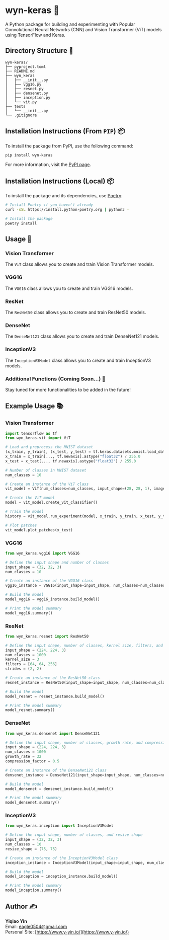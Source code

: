 # wyn-keras 🎉

A Python package for building and experimenting with Popular Convolutional Neural Networks (CNN) and Vision Transformer (ViT) models using TensorFlow and Keras.

## Directory Structure 📁

```
wyn-keras/
├── pyproject.toml
├── README.md
├── wyn_keras
│   ├── __init__.py
│   ├── vgg16.py
│   ├── resnet.py
│   ├── densenet.py
│   ├── inception.py
│   └── vit.py
├── tests
│   └── __init__.py
└── .gitignore
```

## Installation Instructions (From `PIP`) 📦

To install the package from PyPI, use the following command:

```sh
pip install wyn-keras
```

For more information, visit the [PyPI page](https://pypi.org/project/wyn-keras/).

## Installation Instructions (Local) 📦

To install the package and its dependencies, use [Poetry](https://python-poetry.org/):

```sh
# Install Poetry if you haven't already
curl -sSL https://install.python-poetry.org | python3 -

# Install the package
poetry install
```

## Usage 🚀

### Vision Transformer

The `ViT` class allows you to create and train Vision Transformer models.

### VGG16

The `VGG16` class allows you to create and train VGG16 models.

### ResNet

The `ResNet50` class allows you to create and train ResNet50 models.

### DenseNet

The `DenseNet121` class allows you to create and train DenseNet121 models.

### InceptionV3

The `InceptionV3Model` class allows you to create and train InceptionV3 models.

### Additional Functions (Coming Soon...) 🚧

Stay tuned for more functionalities to be added in the future!

## Example Usage 📚

### Vision Transformer

```python
import tensorflow as tf
from wyn_keras.vit import ViT

# Load and preprocess the MNIST dataset
(x_train, y_train), (x_test, y_test) = tf.keras.datasets.mnist.load_data()
x_train = x_train[..., tf.newaxis].astype("float32") / 255.0
x_test = x_test[..., tf.newaxis].astype("float32") / 255.0

# Number of classes in MNIST dataset
num_classes = 10

# Create an instance of the ViT class
vit_model = ViT(num_classes=num_classes, input_shape=(28, 28, 1), image_size=28, num_epochs=2)

# Create the ViT model
model = vit_model.create_vit_classifier()

# Train the model
history = vit_model.run_experiment(model, x_train, y_train, x_test, y_test)

# Plot patches
vit_model.plot_patches(x_test)
```

### VGG16

```python
from wyn_keras.vgg16 import VGG16

# Define the input shape and number of classes
input_shape = (32, 32, 3)
num_classes = 10

# Create an instance of the VGG16 class
vgg16_instance = VGG16(input_shape=input_shape, num_classes=num_classes)

# Build the model
model_vgg16 = vgg16_instance.build_model()

# Print the model summary
model_vgg16.summary()
```

### ResNet

```python
from wyn_keras.resnet import ResNet50

# Define the input shape, number of classes, kernel size, filters, and strides
input_shape = (224, 224, 3)
num_classes = 1000
kernel_size = 3
filters = [64, 64, 256]
strides = (2, 2)

# Create an instance of the ResNet50 class
resnet_instance = ResNet50(input_shape=input_shape, num_classes=num_classes, kernel_size=kernel_size, filters=filters, strides=strides)

# Build the model
model_resnet = resnet_instance.build_model()

# Print the model summary
model_resnet.summary()
```

### DenseNet

```python
from wyn_keras.densenet import DenseNet121

# Define the input shape, number of classes, growth rate, and compression factor
input_shape = (224, 224, 3)
num_classes = 1000
growth_rate = 32
compression_factor = 0.5

# Create an instance of the DenseNet121 class
densenet_instance = DenseNet121(input_shape=input_shape, num_classes=num_classes, growth_rate=growth_rate, compression_factor=compression_factor)

# Build the model
model_densenet = densenet_instance.build_model()

# Print the model summary
model_densenet.summary()
```

### InceptionV3

```python
from wyn_keras.inception import InceptionV3Model

# Define the input shape, number of classes, and resize shape
input_shape = (32, 32, 3)
num_classes = 10
resize_shape = (75, 75)

# Create an instance of the InceptionV3Model class
inception_instance = InceptionV3Model(input_shape=input_shape, num_classes=num_classes, resize_shape=resize_shape)

# Build the model
model_inception = inception_instance.build_model()

# Print the model summary
model_inception.summary()
```

## Author ✍️

**Yiqiao Yin**  
Email: [eagle0504@gmail.com](mailto:eagle0504@gmail.com)  
Personal Site: [https://www.y-yin.io/](https://www.y-yin.io/)

